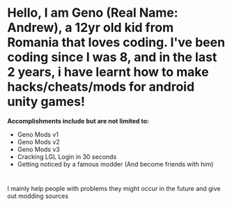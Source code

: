 # Hello, I am Geno (Real Name: Andrew), a 12yr old kid from Romania that loves coding. I've been coding since I was 8, and in the last 2 years, i have learnt how to make hacks/cheats/mods for android unity games!
**Accomplishments include but are not limited to:**
 - Geno Mods v1
 - Geno Mods v2
 - Geno Mods v3
 - Cracking LGL Login in 30 seconds
 - Getting noticed by a famous modder (And become friends with him)
#
I mainly help people with problems they might occur in the future and give out modding sources
